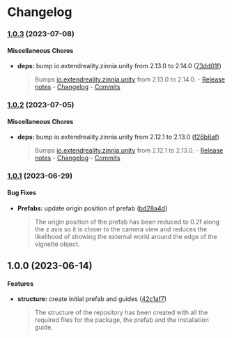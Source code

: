 # Changelog

### [1.0.3](https://github.com/ExtendRealityLtd/Tilia.Visuals.Vignette.Unity/compare/v1.0.2...v1.0.3) (2023-07-08)

#### Miscellaneous Chores

* **deps:** bump io.extendreality.zinnia.unity from 2.13.0 to 2.14.0 ([73dd01f](https://github.com/ExtendRealityLtd/Tilia.Visuals.Vignette.Unity/commit/73dd01fe2a5385304a08879f9ca4119535fc2d70))
  > Bumps [io.extendreality.zinnia.unity](https://github.com/ExtendRealityLtd/Zinnia.Unity) from 2.13.0 to 2.14.0. - [Release notes](https://github.com/ExtendRealityLtd/Zinnia.Unity/releases) - [Changelog](https://github.com/ExtendRealityLtd/Zinnia.Unity/blob/master/CHANGELOG.md) - [Commits](https://github.com/ExtendRealityLtd/Zinnia.Unity/compare/v2.13.0...v2.14.0)

### [1.0.2](https://github.com/ExtendRealityLtd/Tilia.Visuals.Vignette.Unity/compare/v1.0.1...v1.0.2) (2023-07-05)

#### Miscellaneous Chores

* **deps:** bump io.extendreality.zinnia.unity from 2.12.1 to 2.13.0 ([f26b6af](https://github.com/ExtendRealityLtd/Tilia.Visuals.Vignette.Unity/commit/f26b6afdf9dbd8f742cd079d859efac65308f001))
  > Bumps [io.extendreality.zinnia.unity](https://github.com/ExtendRealityLtd/Zinnia.Unity) from 2.12.1 to 2.13.0. - [Release notes](https://github.com/ExtendRealityLtd/Zinnia.Unity/releases) - [Changelog](https://github.com/ExtendRealityLtd/Zinnia.Unity/blob/master/CHANGELOG.md) - [Commits](https://github.com/ExtendRealityLtd/Zinnia.Unity/compare/v2.12.1...v2.13.0)

### [1.0.1](https://github.com/ExtendRealityLtd/Tilia.Visuals.Vignette.Unity/compare/v1.0.0...v1.0.1) (2023-06-29)

#### Bug Fixes

* **Prefabs:** update origin position of prefab ([bd28a4d](https://github.com/ExtendRealityLtd/Tilia.Visuals.Vignette.Unity/commit/bd28a4d7d1106822328f40cfa76f76aa489f5ce9))
  > The origin position of the prefab has been reduced to 0.2f along the z axis so it is closer to the camera view and reduces the likelihood of showing the external world around the edge of the vignette object.

## 1.0.0 (2023-06-14)

#### Features

* **structure:** create initial prefab and guides ([42c1af7](https://github.com/ExtendRealityLtd/Tilia.Visuals.Vignette.Unity/commit/42c1af770777b066a9b6101739dd8f58a7c93eff))
  > The structure of the repository has been created with all the required files for the package, the prefab and the installation guide.

